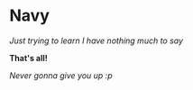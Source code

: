 # Navy

*Just trying to learn*
*I have nothing much to say*

**That's all!**

*Never gonna give you up :p*

